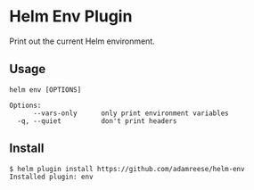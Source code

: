 # Helm Env Plugin

Print out the current Helm environment.

## Usage

```
helm env [OPTIONS]

Options:
      --vars-only      only print environment variables
  -q, --quiet          don't print headers
```

## Install

```
$ helm plugin install https://github.com/adamreese/helm-env
Installed plugin: env
```
